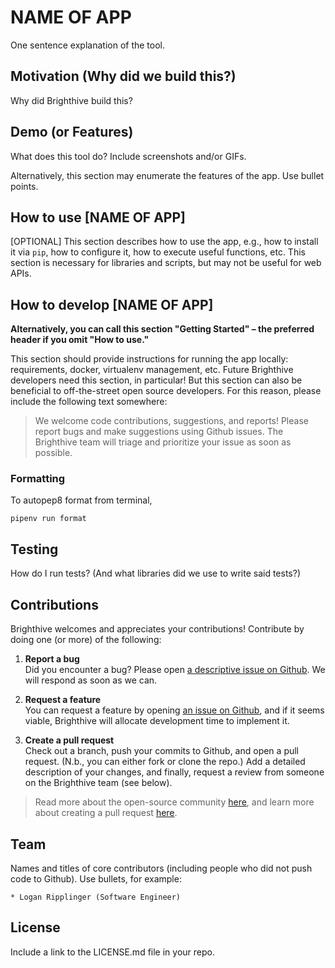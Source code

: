 # NAME OF APP
One sentence explanation of the tool.

## Motivation (Why did we build this?)
Why did Brighthive build this?

## Demo (or Features)
What does this tool do? Include screenshots and/or GIFs.

Alternatively, this section may enumerate the features of the app. Use bullet points.

## How to use [NAME OF APP]
[OPTIONAL] This section describes how to use the app, e.g., how to install it via `pip`, how to configure it, how to execute useful functions, etc. This section is necessary for libraries and scripts, but may not be useful for web APIs. 

## How to develop [NAME OF APP]
**Alternatively, you can call this section "Getting Started" – the preferred header if you omit "How to use."** 

This section should provide instructions for running the app locally: requirements, docker, virtualenv management, etc. Future Brighthive developers need this section, in particular! But this section can also be beneficial to off-the-street open source developers. For this reason, please include the following text somewhere:

> We welcome code contributions, suggestions, and reports! Please report bugs and make suggestions using Github issues. The Brighthive team will triage and prioritize your issue as soon as possible.

### Formatting

To autopep8 format from terminal,

```shell
pipenv run format
```

## Testing
How do I run tests? (And what libraries did we use to write said tests?)

## Contributions

Brighthive welcomes and appreciates your contributions! Contribute by doing one (or more) of the following:

1. **Report a bug** <br>
Did you encounter a bug? Please open [a descriptive issue on Github](<link-to-repo-issues>). We will respond as soon as we can.

2. **Request a feature** <br>
You can request a feature by opening [an issue on Github](<link-to-repo-issues>), and if it seems viable, Brighthive will allocate development time to implement it.  

3. **Create a pull request** <br>
Check out a branch, push your commits to Github, and open a pull request. (N.b., you can either fork or clone the repo.) Add a detailed description of your changes, and finally, request a review from someone on the Brighthive team (see below). 

> Read more about the open-source community [here](https://www.digitalocean.com/community/tutorial_series/an-introduction-to-open-source), and learn more about creating a pull request [here](https://www.digitalocean.com/community/tutorials/how-to-create-a-pull-request-on-github).

## Team
Names and titles of core contributors (including people who did not push code to Github). Use bullets, for example:

```
* Logan Ripplinger (Software Engineer)
```

## License
Include a link to the LICENSE.md file in your repo. 
